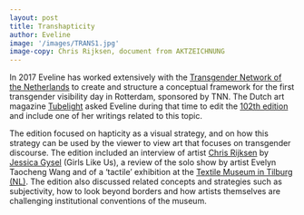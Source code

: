 ```yaml
---
layout: post
title: Transhapticity
author: Eveline
image: '/images/TRANS1.jpg'
image-copy: Chris Rijksen, document from AKTZEICHNUNG
---
```


In 2017 Eveline has worked extensively with the [Transgender Network of the Netherlands](https://www.transgendernetwerk.nl) to create and structure a conceptual framework for the first transgender visibility day in Rotterdam, sponsored by TNN. The Dutch art magazine [Tubelight](https://www.tubelight.nl) asked Eveline during that time to edit the [102th edition](https://www.tubelight.nl/issue/tl-102/) and include one of her writings related to this topic.

The edition focused on hapticity as a visual strategy, and on how this strategy can be used by the viewer to view art that focuses on transgender discourse. The edition included an interview of artist [Chris Rijksen](https://prinschristel.com/contact/ ) by [Jessica Gysel](https://www.glumagazine.com/about/) (Girls Like Us), a review of the solo show by artist Evelyn Taocheng Wang and of a ‘tactile’ exhibition at the [Textile Museum in Tilburg (NL)](https://www.textielmuseum.nl/en/). The edition also discussed related concepts and strategies such as subjectivity, how to look beyond borders and how artists themselves are challenging institutional conventions of the museum.